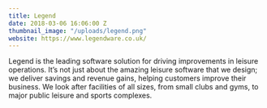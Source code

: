 ```yaml
---
title: Legend
date: 2018-03-06 16:06:00 Z
thumbnail_image: "/uploads/legend.png"
website: https://www.legendware.co.uk/
---
```


Legend is the leading software solution for driving improvements in leisure operations. It’s not just about the amazing leisure software that we design; we deliver savings and revenue gains, helping customers improve their business. We look after facilities of all sizes, from small clubs and gyms, to major public leisure and sports complexes.